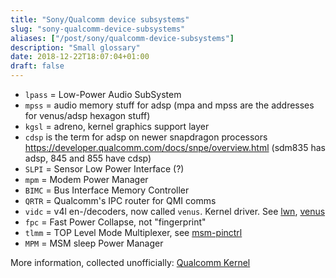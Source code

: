 ```yaml
---
title: "Sony/Qualcomm device subsystems"
slug: "sony-qualcomm-device-subsystems"
aliases: ["/post/sony/qualcomm-device-subsystems"]
description: "Small glossary"
date: 2018-12-22T18:07:04+01:00
draft: false
---
```


- `lpass` = Low-Power Audio SubSystem
- `mpss` = audio memory stuff for adsp
  (mpa and mpss are the addresses for venus/adsp hexagon stuff)
- `kgsl` = adreno, kernel graphics support layer
- `cdsp` is the term for adsp on newer snapdragon processors
  https://developer.qualcomm.com/docs/snpe/overview.html
  (sdm835 has adsp, 845 and 855 have cdsp)
- `SLPI` = Sensor Low Power Interface (?)
- `mpm` = Modem Power Manager
- `BIMC` = Bus Interface Memory Controller
- `QRTR` = Qualcomm's IPC router for QMI comms
- `vidc` = v4l en-/decoders, now called `venus`. Kernel driver.
  See [lwn][lwn-vidc], [venus][venus-kernel]
- `fpc` = Fast Power Collapse, not "fingerprint"
- `tlmm` = TOP Level Mode Multiplexer, see [msm-pinctrl][tlmm]
- `MPM` = MSM sleep Power Manager

More information, collected unofficially: [Qualcomm Kernel][osmocom]

[lwn-vidc]: https://lwn.net/Articles/705831/
[venus-kernel]: https://github.com/torvalds/linux/blob/d8924c0d76aaa52e4811b5c64115d9a7f36cc73a/Documentation/devicetree/bindings/media/qcom%2Cvenus.txt
[tlmm]: https://android.googlesource.com/kernel/msm/+/android-wear-5.0.2_r0.1/Documentation/devicetree/bindings/pinctrl/msm-pinctrl.txt
[osmocom]: https://osmocom.org/projects/quectel-modems/wiki/Qualcomm_Kernel
